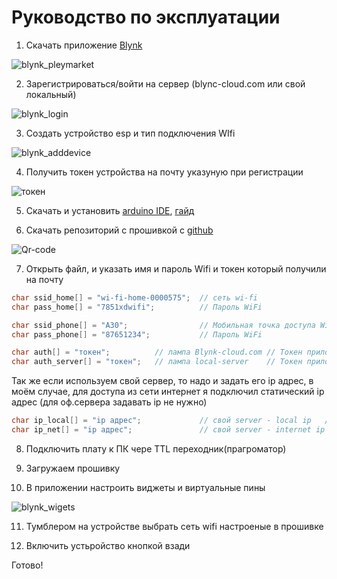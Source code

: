 # Руководство по эксплуатации 
1. Скачать приложение [Blynk](https://play.google.com/store/apps/details?id=cc.blynk)

![blynk_pleymarket](https://github.com/Roman-Ivanitch/Project.9.class/blob/main/images/blynk_pleymarket.jpg)

2. Зарегистрироваться/войти на сервер (blync-cloud.com или свой локальный)

![blynk_login](https://github.com/Roman-Ivanitch/Project.9.class/blob/main/images/blynk_login.jpg)

3. Создать устройство esp и тип подключения WIfi

![blynk_adddevice](https://github.com/Roman-Ivanitch/Project.9.class/blob/main/images/blynk_adddevice.jpg)

4. Получить токен устройства на почту указуную при регистрации

![токен](https://github.com/Roman-Ivanitch/Project.9.class/blob/main/images/blynk_token.jpg)

5. Скачать и установить [arduino IDE](https://www.arduino.cc/en/software), [гайд](https://alexgyver.ru/arduino-first/) ![]()

6. Скачать репозиторий с прошивкой с [github](https://github.com/Roman-Ivanitch/Project.9.class)

![Qr-code](https://github.com/Roman-Ivanitch/Project.9.class/blob/main/images/QR-code.png)

7. Открыть файл, и указать имя и пароль Wifi и токен который получили на почту

```C++
char ssid_home[] = "wi-fi-home-0000575";  // сеть wi-fi
char pass_home[] = "7851xdwifi";          // Пароль WiFi

char ssid_phone[] = "A30";                // Мобильная точка доступа WiFi
char pass_phone[] = "87651234";           // Пароль WiFi

```

```C++
char auth[] = "токен";          // лампа Blynk-cloud.com // Токен приложения Blynk
char auth_server[] = "токен";   // лампа local-server    // Токен приложения Blynk
```
Так же если используем свой сервер, то надо и задать его ip адрес, в моём случае, для доступа из сети интернет я подключил статический ip адрес (для оф.сервера задавать ip не нужно)
```C++
char ip_local[] = "ip адрес";             // свой server - local ip   // к примеру 192.168.88.200
char ip_net[] = "ip адрес";               // свой server - internet ip
```

8. Подключить плату к ПК чере TTL переходник(прагроматор) ![]()

9. Загружаем прошивку ![]()

10. В приложении настроить виджеты и виртуальные пины

![blynk_wigets](https://github.com/Roman-Ivanitch/Project.9.class/blob/main/images/blynk_wigets.jpg)

11. Тумблером на устройстве выбрать сеть wifi настроеные в прошивке ![]()

12. Включить устьройство кнопкой взади

Готово!
